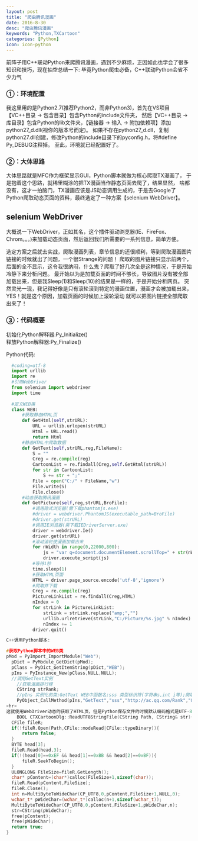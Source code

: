 ```yaml
---
layout: post
title: "爬虫腾讯漫画"
date: 2016-8-30
desc: "爬虫腾讯漫画"
keywords: "Python,TXCartoon"
categories: [Python]
icon: icon-python
---
```


前阵子用C++联动Python来爬腾讯漫画，遇到不少麻烦，正因如此也学会了很多知识和技巧，现在抽空总结一下:
毕竟Python爬虫必备，C++联动Python会省不少力气

### ①：环境配置
  我这里用的是Python2.7(推荐Python2，而非Python3)，首先在VS项目【VC++目录 -> 包含目录】包含Python的include文件夹，
  然后【VC++目录 -> 库目录】包含Python的lib文件夹，【链接器 -> 输入 -> 附加依赖项】添加python27_d.dll(视你的版本号而定)。
  如果不存在python27_d.dll，复制python27.dll创建，修改Python的include目录下的pyconfig.h，将#define Py_DEBUG注释掉。
  至此，环境就已经配置好了。
  
### ②：大体思路
  大体思路就是MFC作为框架显示GUI，Python脚本就做为核心爬取TX漫画了，
  于是抱着这个思路，就稀里糊涂的把TX漫画当作静态页面去爬了，结果显然，
  啥都没有，这才一拍脑门，TX漫画应该是JS动态调用生成的，于是去Google了
  Python爬取动态页面的资料，最终选定了一种方案【selenium WebDriver】。
  
  ## selenium WebDriver
  大概说一下WebDriver，正如其名，这个插件驱动浏览器(IE、FireFox、Chrom。。。)来加载动态页面，然后返回我们所需要的一系列信息，简单方便。
  
  选定方案之后就去实战，爬取漫画列表，章节信息的还很顺利，等到爬取漫画图片链接的时候就出了问题，一个很Strange的问题！
  爬取的图片链接只显示前两个，后面的全不显示，这令我很纳闷，什么鬼？爬取了好几次全是这种情况，于是开始冷静下来分析问题。
  最开始以为是加载页面的时间不够长，导致图片没有被全部加载出来，但是我Sleep(1)和Sleep(10)的结果是一样的，于是开始分析网页。
  突然灵光一现，我记得好像是只有滚轮滚到特定的漫画位置，漫画才会被加载出来，YES！就是这个原因，加载页面的时候加上滚轮滚动
  就可以把图片链接全部爬取出来了！
  
  ### ③：代码概要
  初始化Python解释器:Py_Initialize()  
  释放Python解释器:Py_Finalize()
  
  Python代码:
  ``` python
    #coding=utf-8
    import urllib
    import re
    #引用WebDriver
    from selenium import webdriver
    import time
    
    #定义WEB类
    class WEB:
        #获取静态HTML页
        def GetHtml(self,strURL):
            URL = urllib.urlopen(strURL)
            Html = URL.read()
            return Html
        #静态HTML中爬取数据
        def GetText(self,strURL,reg,FileName):
            S = ""
            Creg = re.compile(reg)
            CartoonList = re.findall(Creg,self.GetHtml(strURL))
            for str in CartoonList:
                S += str + ";"
            File = open("C:/" + FileName,"w")
            File.write(S)
            File.close()
        #动态获取腾讯漫画
        def GetPicture(self,reg,strURL,BroFile):
            #调用隐式浏览器(需下载phantomjs.exe)
            #driver = webdriver.PhantomJS(executable_path=BroFile)
            #driver.get(strURL)
            #调用IE浏览器(需下载IEDriverServer.exe)
            driver = webdriver.Ie()
            driver.get(strURL)
            #滚动滚轮使漫画加载出来
            for nWidth in range(0,22000,800):
                js = "var q=document.documentElement.scrollTop=" + str(nWidth)
                driver.execute_script(js)
            #等待1秒
            time.sleep(1)
            #获取HTML页面
            HTML = driver.page_source.encode('utf-8','ignore')
            #爬取并下载
            Creg = re.compile(reg)
            PictureLinkList = re.findall(Creg,HTML)
            nIndex = 0
            for strLink in PictureLinkList:
                strLink = strLink.replace("amp;","")
                urllib.urlretrieve(strLink,"C:/Picture/%s.jpg" % nIndex)
                nIndex += 1
            driver.quit()
  ```
  ``` c++
  C++调用Python脚本:
  
  #获取Python脚本中的WEB类
  pMod = PyImport_ImportModule("Web");
	pDict = PyModule_GetDict(pMod);
	pClass = PyDict_GetItemString(pDict,"WEB");
	pIns = PyInstance_New(pClass,NULL,NULL);
	//调用GetText实例
	  //获取漫画排行榜
	  CString strRank;
	  //pIns 实例化的类;GetText WEB中函数名;sss 类型标识符(字符串s,int i等);爬取页面;正则表达式;保存文件名
	  PyObject_CallMethod(pIns,"GetText","sss","http://ac.qq.com/Rank","&lt;a class=\"mod-rank-name ui-left\" title=\"(.*)\" href=\"","CartoonRank.txt");
  <hr>
  这就使用WebDriver动态的获取了HTML页，但是Python保存文件的时候默认编码格式是UTF-8，Unicode下CFile直接读取会乱码，所以需要转码。
      BOOL CTXCartoonDlg::ReadUTF8StringFile(CString Path, CString& str){
	CFile fileR;
	if(!fileR.Open(Path,CFile::modeRead|CFile::typeBinary)){
		return false;
	}
	BYTE head[3];
	fileR.Read(head,3);
	if(!(head[0]==0xEF && head[1]==0xBB && head[2]==0xBF)){
		fileR.SeekToBegin();
	}
	ULONGLONG FileSize=fileR.GetLength();
	char* pContent=(char*)calloc(FileSize+1,sizeof(char));
	fileR.Read(pContent,FileSize);
	fileR.Close();
	int n=MultiByteToWideChar(CP_UTF8,0,pContent,FileSize+1,NULL,0);
	wchar_t* pWideChar=(wchar_t*)calloc(n+1,sizeof(wchar_t));
	MultiByteToWideChar(CP_UTF8,0,pContent,FileSize+1,pWideChar,n);
	str=CString(pWideChar);
	free(pContent);
	free(pWideChar);
	return true;
  }
  ```
